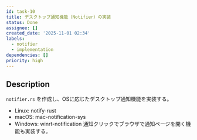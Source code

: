 ```yaml
---
id: task-10
title: デスクトップ通知機能（Notifier）の実装
status: Done
assignee: []
created_date: '2025-11-01 02:34'
labels:
  - notifier
  - implementation
dependencies: []
priority: high
---
```


## Description

<!-- SECTION:DESCRIPTION:BEGIN -->
`notifier.rs` を作成し、OSに応じたデスクトップ通知機能を実装する。
- Linux: notify-rust
- macOS: mac-notification-sys
- Windows: winrt-notification
通知クリックでブラウザで通知ページを開く機能も実装する。
<!-- SECTION:DESCRIPTION:END -->
